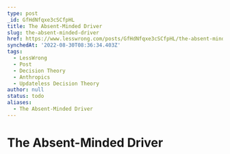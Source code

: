 ```yaml
---
type: post
_id: GfHdNfqxe3cSCfpHL
title: The Absent-Minded Driver
slug: the-absent-minded-driver
href: https://www.lesswrong.com/posts/GfHdNfqxe3cSCfpHL/the-absent-minded-driver
synchedAt: '2022-08-30T08:36:34.403Z'
tags:
  - LessWrong
  - Post
  - Decision Theory
  - Anthropics
  - Updateless Decision Theory
author: null
status: todo
aliases:
  - The Absent-Minded Driver
---
```


# The Absent-Minded Driver
